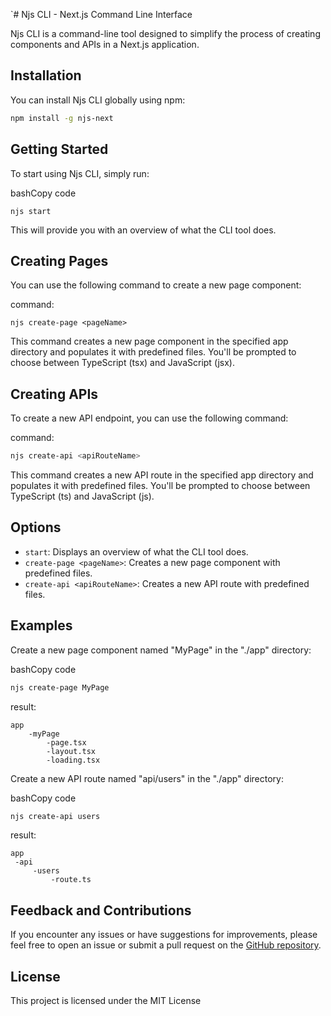 `# Njs CLI - Next.js Command Line Interface

Njs CLI is a command-line tool designed to simplify the process of creating components and APIs in a Next.js application.

## Installation

You can install Njs CLI globally using npm:

```bash
npm install -g njs-next
```

## Getting Started

To start using Njs CLI, simply run:

bashCopy code

```
njs start
```

This will provide you with an overview of what the CLI tool does.

## Creating Pages

You can use the following command to create a new page component:

command:

```
njs create-page <pageName>
```

This command creates a new page component in the specified app directory and populates it with predefined files. You'll be prompted to choose between TypeScript (tsx) and JavaScript (jsx).

## Creating APIs

To create a new API endpoint, you can use the following command:

command:

```bash
njs create-api <apiRouteName>
```

This command creates a new API route in the specified app directory and populates it with predefined files. You'll be prompted to choose between TypeScript (ts) and JavaScript (js).

## Options

- `start`: Displays an overview of what the CLI tool does.
- `create-page <pageName>`: Creates a new page component with predefined files.
- `create-api <apiRouteName>`: Creates a new API route with predefined files.

## Examples

Create a new page component named "MyPage" in the "./app" directory:

bashCopy code

```bash
njs create-page MyPage
```

result:

```file
app
	-myPage
		-page.tsx
		-layout.tsx
		-loading.tsx
```

Create a new API route named "api/users" in the "./app" directory:

bashCopy code

```bash
njs create-api users
```

result:

```
app
 -api
	 -users
		 -route.ts
```

## Feedback and Contributions

If you encounter any issues or have suggestions for improvements, please feel free to open an issue or submit a pull request on the [GitHub repository](https://github.com/itsarunkumar/njs).

## License

This project is licensed under the MIT License
